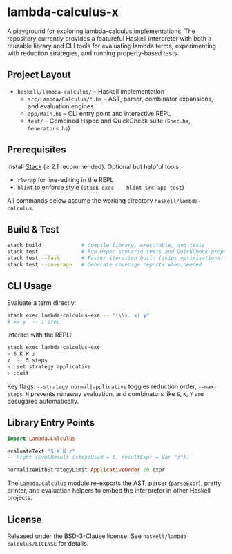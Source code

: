 # lambda-calculus-x

A playground for exploring lambda-calculus implementations. The repository currently provides a featureful Haskell interpreter with both a reusable library and CLI tools for evaluating lambda terms, experimenting with reduction strategies, and running property-based tests.

## Project Layout

- `haskell/lambda-calculus/` – Haskell implementation
  - `src/Lambda/Calculus/*.hs` – AST, parser, combinator expansions, and evaluation engines
  - `app/Main.hs` – CLI entry point and interactive REPL
  - `test/` – Combined Hspec and QuickCheck suite (`Spec.hs`, `Generators.hs`)

## Prerequisites

Install [Stack](https://docs.haskellstack.org/en/stable/README/) (≥ 2.1 recommended). Optional but helpful tools:

- `rlwrap` for line-editing in the REPL
- `hlint` to enforce style (`stack exec -- hlint src app test`)

All commands below assume the working directory `haskell/lambda-calculus`.

## Build & Test

```bash
stack build             # Compile library, executable, and tests
stack test              # Run Hspec scenario tests and QuickCheck properties
stack test --fast       # Faster iteration build (skips optimisations)
stack test --coverage   # Generate coverage reports when needed
```

## CLI Usage

Evaluate a term directly:

```bash
stack exec lambda-calculus-exe -- "(\\x. x) y"
# => y  -- 1 step
```

Interact with the REPL:

```bash
stack exec lambda-calculus-exe
> S K K z
z  -- 5 steps
> :set strategy applicative
> :quit
```

Key flags: `--strategy normal|applicative` toggles reduction order, `--max-steps N` prevents runaway evaluation, and combinators like `S`, `K`, `Y` are desugared automatically.

## Library Entry Points

```haskell
import Lambda.Calculus

evaluateText "S K K z"
-- Right (EvalResult {stepsUsed = 5, resultExpr = Var "z"})

normalizeWithStrategyLimit ApplicativeOrder 20 expr
```

The `Lambda.Calculus` module re-exports the AST, parser (`parseExpr`), pretty printer, and evaluation helpers to embed the interpreter in other Haskell projects.

## License

Released under the BSD-3-Clause license. See `haskell/lambda-calculus/LICENSE` for details.
